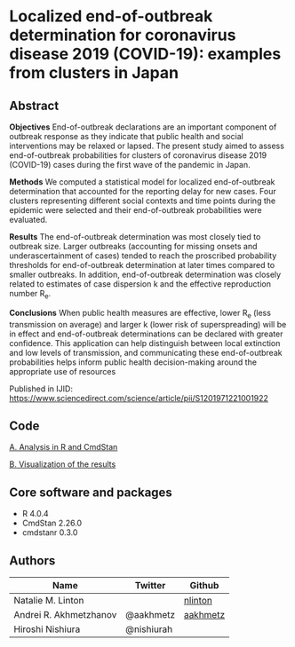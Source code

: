 # Localized end-of-outbreak determination for coronavirus disease 2019 (COVID-19): examples from clusters in Japan

## Abstract
<b>Objectives</b> End-of-outbreak declarations are an important component of outbreak response as they indicate that public health and social interventions may be relaxed or lapsed. The present study aimed to assess end-of-outbreak probabilities for clusters of coronavirus disease 2019 (COVID-19) cases during the first wave of the pandemic in Japan.

<b>Methods</b> We computed a statistical model for localized end-of-outbreak determination that accounted for the reporting delay for new cases. Four clusters representing different social contexts and time points during the epidemic were selected and their end-of-outbreak probabilities were evaluated.

<b>Results</b> The end-of-outbreak determination was most closely tied to outbreak size. Larger outbreaks (accounting for missing onsets and underascertainment of cases) tended to reach the proscribed probability thresholds for end-of-outbreak determination at later times compared to smaller outbreaks. In addition, end-of-outbreak determination was closely related to estimates of case dispersion k and the effective reproduction number R<sub>e</sub>.

<b>Conclusions</b> When public health measures are effective, lower R<sub>e</sub> (less transmission on average) and larger k (lower risk of superspreading) will be in effect and end-of-outbreak determinations can be declared with greater confidence. This application can help distinguish between local extinction and low levels of transmission, and communicating these end-of-outbreak probabilities helps inform public health decision-making around the appropriate use of resources

Published in IJID: https://www.sciencedirect.com/science/article/pii/S1201971221001922

## Code

[A. Analysis in R and CmdStan](https://nbviewer.jupyter.org/github/nlinton/covid19_eoo/tree/master/scripts/A.eoo_calculating_the_probabilities.ipynb)

[B. Visualization of the results](https://nbviewer.jupyter.org/github/nlinton/covid19_eoo/tree/master/scripts/A.eoo_figure1.ipynb)

## Core software and packages
* R 4.0.4
* CmdStan 2.26.0
* cmdstanr 0.3.0


## Authors
Name|Twitter|Github|
---|---|---|
Natalie M. Linton||[nlinton](https://github.com/nlinton/)
Andrei R. Akhmetzhanov|@aakhmetz|[aakhmetz](https://github.com/aakhmetz/)
Hiroshi Nishiura|@nishiurah||
